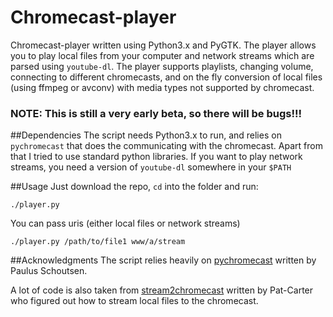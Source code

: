 # Chromecast-player

Chromecast-player written using Python3.x and PyGTK. The player allows you to play local files from your computer and network streams which are parsed using `youtube-dl`. The player supports playlists, changing volume, connecting to different chromecasts, and on the fly conversion of local files (using ffmpeg or avconv) with media types not supported by chromecast.

### NOTE: This is still a very early beta, so there will be bugs!!!

##Dependencies
The script needs Python3.x to run, and relies on `pychromecast` that does the communicating with the chromecast. Apart from that I tried to use standard python libraries. If you want to play network streams, you need a version of `youtube-dl` somewhere in your `$PATH`

##Usage
Just download the repo, `cd` into the folder and run:

```
./player.py
```


You can pass uris (either local files or network streams)

```
./player.py /path/to/file1 www/a/stream
```

##Acknowledgments
The script relies heavily on [pychromecast](https://github.com/balloob/pychromecast) written by Paulus Schoutsen.

A lot of code is also taken from [stream2chromecast](https://github.com/Pat-Carter/stream2chromecast) written by Pat-Carter who figured out how to stream local files to the chromecast. 
